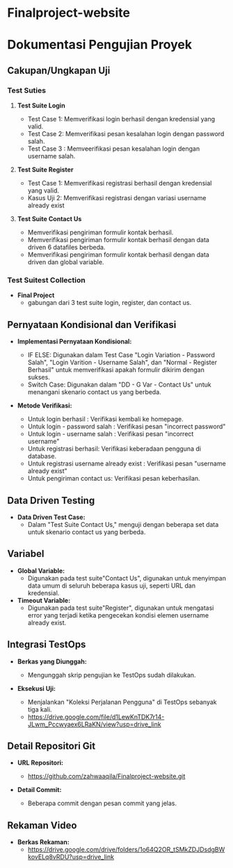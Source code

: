 # Finalproject-website
# Dokumentasi Pengujian Proyek

## Cakupan/Ungkapan Uji

### Test Suties
1. **Test Suite Login**
    - Test Case 1: Memverifikasi login berhasil dengan kredensial yang valid.
    - Test Case 2: Memverifikasi pesan kesalahan login dengan password salah.
    - Test Case 3 : Memveerifikasi pesan kesalahan login dengan username salah.

2. **Test Suite Register**
    - Test Case 1: Memverifikasi registrasi berhasil dengan kredensial yang valid. 
    - Kasus Uji 2: Memverifikasi registrasi dengan variasi username already exist
    
3. **Test Suite Contact Us**
    - Memverifikasi pengiriman formulir kontak berhasil.
    - Memverifikasi pengiriman formulir kontak berhasil dengan data driven 6 datafiles berbeda.
    - Memverifikasi pengiriman formulir kontak berhasil dengan data driven dan global variable.
    
### Test Suitest Collection
- **Final Project**
  - gabungan dari 3 test suite login, register, dan contact us.

## Pernyataan Kondisional dan Verifikasi
- **Implementasi Pernyataan Kondisional:**
  - IF ELSE: Digunakan dalam Test Case "Login Variation - Password Salah", "Login Varition - Username Salah", dan "Normal - Register Berhasil" untuk memverifikasi apakah formulir dikirim dengan sukses.
  - Switch Case: Digunakan dalam "DD - G Var - Contact Us" untuk menangani skenario contact us yang berbeda.

- **Metode Verifikasi:**
  - Untuk login berhasil : Verifikasi kembali ke homepage. 
  - Untuk login - password salah : Verifikasi pesan "incorrect password"
  - Untuk login - username salah : Verifikasi pesan "incorrect username"
  - Untuk registrasi berhasil: Verifikasi keberadaan pengguna di database.
  - Untuk registrasi username already exist : Verifikasi pesan "username already exist"
  - Untuk pengiriman contact us: Verifikasi pesan keberhasilan.

## Data Driven Testing
- **Data Driven Test Case:**
  - Dalam "Test Suite Contact Us," menguji dengan beberapa set data untuk skenario contact us yang berbeda.

## Variabel
- **Global Variable:**
  - Digunakan pada test suite"Contact Us", digunakan untuk menyimpan data umum di seluruh beberapa kasus uji, seperti URL dan kredensial.
- **Timeout Variable:**
  - Digunakan pada test suite"Register", digunakan untuk mengatasi error yang terjadi ketika pengecekan kondisi elemen username already exist. 

## Integrasi TestOps
- **Berkas yang Diunggah:**
  - Mengunggah skrip pengujian ke TestOps sudah dilakukan.

- **Eksekusi Uji:**
  - Menjalankan "Koleksi Perjalanan Pengguna" di TestOps sebanyak tiga kali. 
  - https://drive.google.com/file/d1LewKnTDK7r14-JLwm_Pccwyaex6LRaKN/view?usp=drive_link

## Detail Repositori Git
- **URL Repositori:**
  - https://github.com/zahwaaqila/Finalproject-website.git

- **Detail Commit:**
  - Beberapa commit dengan pesan commit yang jelas.

## Rekaman Video
- **Berkas Rekaman:**
  - https://drive.google.com/drive/folders/1o64Q2OR_tSMkZDJDsdgBWkovELq8vRDU?usp=drive_link


